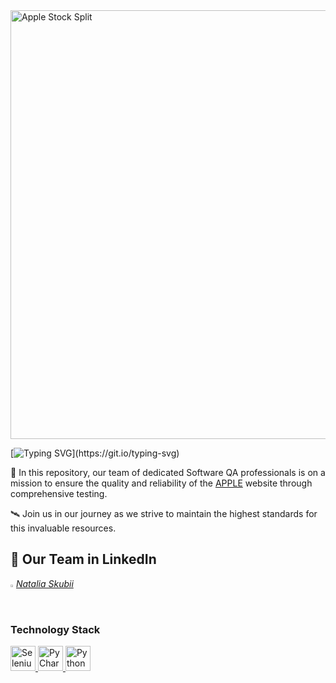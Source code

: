 

<img fetchpriority="high" width="1200" height="686" src="https://www.techopedia.com/wp-content/uploads/2024/09/Apple-Stock-Split.jpg" alt="Apple Stock Split" decoding="async" srcset="https://www.techopedia.com/wp-content/uploads/2024/09/Apple-Stock-Split.jpg 1200w, https://www.techopedia.com/wp-content/uploads/2024/09/Apple-Stock-Split-300x172.jpg 300w, https://www.techopedia.com/wp-content/uploads/2024/09/Apple-Stock-Split-1024x585.jpg 1024w, https://www.techopedia.com/wp-content/uploads/2024/09/Apple-Stock-Split-768x439.jpg 768w" sizes="(max-width: 1200px) 100vw, 1200px">



[![Typing SVG](https://readme-typing-svg.herokuapp.com?color=300000&size=21&multiline=true&width=700&lines=WELCOME+TO+APPLE+TESTING+PROJECT!)](https://git.io/typing-svg)

🚀 In this repository, our team of dedicated Software QA professionals is on a mission to ensure the quality and reliability of the [APPLE](https://www.apple.com/) website through comprehensive testing.

🛰️ Join us in our journey as we strive to maintain the highest standards for this invaluable resources.
## 🚀 Our Team in LinkedIn

<code><img width="1%" src="https://github.com/user-attachments/assets/d8634330-234a-4e0e-b163-b8859a1b66bf"></code>
_[Natalia Skubii](https://www.linkedin.com/in/natalia-skubii/)_




### Technology Stack
<a href="https://www.jetbrains.com/idea/">
    <img src="https://seeklogo.com/images/S/selenium-logo-DB9103D7CF-seeklogo.com.png" width="40" height="40"  alt="Selenium"/>
</a>
<a href="https://www.jetbrains.com/idea/">
    <img src="https://blog.jetbrains.com/wp-content/uploads/2019/01/pycharm_icon.svg" width="40" height="40"  alt="PyCharm"/>
</a>
<a href="https://www.jetbrains.com/idea/">
    <img src="https://upload.wikimedia.org/wikipedia/commons/thumb/0/0a/Python.svg/270px-Python.svg.png" width="40" height="40"  alt="Python"/>
</a>
